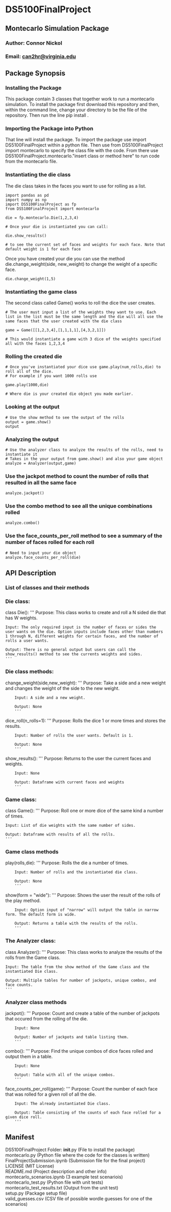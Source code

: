 # DS5100FinalProject

## Montecarlo Simulation Package
### Author: Connor Nickol
### Email: can2hr@virginia.edu

## Package Synopsis

### Installing the Package
This package contain 3 classes that together work to run a montecarlo simulation. To install the package first download this repository and then, within the command line, change your directory to be the file of the repository. Then run the line pip install . 

### Importing the Package into Python
That line will install the package. To import the package use import DS5100FinalProject within a python file. Then use from DS5100FinalProject import montecarlo to specify the class file with the code. From there use DS5100FinalProject.montecarlo."insert class or method here" to run code from the montecarlo file. 

### Instantiating the die class
The die class takes in the faces you want to use for rolling as a list.
```
import pandas as pd
import numpy as np
import DS5100FinalProject as fp
from DS5100FinalProject import montecarlo

die = fp.montecarlo.Die(1,2,3,4)

# Once your die is instantiated you can call:

die.show_results()

# to see the current set of faces and weights for each face. Note that default weight is 1 for each face
```
Once you have created your die you can use the method die.change_weight(side, new_weight) to change the weight of a specific face.
```
die.change_weight(1,5)
```

### Instantiating the game class
The second class called Game() works to roll the dice the user creates.
```
# The user must input a list of the weights they want to use. Each list in the list must be the same length and the die will all use the same faces that the user created with the die class

game = Game([[1,2,3,4],[1,1,1,1],[4,3,2,1]])

# This would instantiate a game with 3 dice of the weights specified all with the faces 1,2,3,4
```
### Rolling the created die
```
# Once you've instantiated your dice use game.play(num_rolls,die) to roll all of the dice.
# For example if you want 1000 rolls use

game.play(1000,die)

# Where die is your created die object you made earlier.

```
### Looking at the output
```
# Use the show method to see the output of the rolls
output = game.show()
output
```
### Analyzing the output
```
# Use the analyzer class to analyze the results of the rolls, need to instantiate it
# Takes in the your output from game.show() and also your game object
analyze = Analyzer(output,game)
```
### Use the jackpot method to count the number of rolls that resulted in all the same face
```
analyze.jackpot()
```
### Use the combo method to see all the unique combinations rolled
```
analyze.combo()
```
### Use the face_counts_per_roll method to see a summary of the number of faces rolled for each roll
```
# Need to input your die object
analyze.face_counts_per_roll(die)
```
## API Description
### List of classes and their methods

### Die class: 

class Die():
    '''
    Purpose: This class works to create and roll a N sided die that has W weights.
    
    Input: The only required input is the number of faces or sides the user wants on the die. Option inputs include faces other than numbers 1 through N, different weights for certain faces, and the number of rolls a user wants.
    
    Output: There is no general output but users can call the show_results() method to see the currents weights and sides.
    '''
   
### Die class methods:
change_weight(side,new_weight):
        '''
        Purpose: Take a side and a new weight and changes the weight of the side to the new weight.
        
        Input: A side and a new weight.
        
        Output: None
        '''
        
dice_roll(n_rolls=1):
        '''
        Purpose: Rolls the dice 1 or more times and stores the results.
        
        Input: Number of rolls the user wants. Default is 1.
        
        Output: None
        '''
        
 show_results():
        '''
        Purpose: Returns to the user the current faces and weights.
        
        Input: None
        
        Output: Dataframe with current faces and weights
        '''
### Game class:
class Game():
    '''
    Purpose: Roll one or more dice of the same kind a number of times.
    
    Input: List of die weights with the same number of sides.
    
    Output: Dataframe with results of all the rolls. 
    '''
### Game class methods
play(rolls,die):
        '''
        Purpose: Rolls the die a number of times.
        
        Input: Number of rolls and the instantiated die class.
        
        Output: None
        '''
show(form = "wide"):
        '''
        Purpose: Shows the user the result of the rolls of the play method.
        
        Input: Option input of "narrow" will output the table in narrow form. The default form is wide.
        
        Output: Returns a table with the results of the rolls. 
        '''
### The Analyzer class:
class Analyzer():
    '''
    Purpose: This class works to analyze the results of the rolls from the Game class.
    
    Input: The table from the show method of the Game class and the instantiated Die class.
    
    Output: Multiple tables for number of jackpots, unique combos, and face counts.
    '''
### Analyzer class methods
jackpot():
        '''
        Purpose: Count and create a table of the number of jackpots that occured from the rolling of the die. 
        
        Input: None
        
        Output: Number of jackpots and table listing them.
        '''
        
combo():
        '''
        Purpose: Find the unique combos of dice faces rolled and output them in a table.
        
        Input: None
        
        Output: Table with all of the unique combos.
        '''
        
face_counts_per_roll(game):
        '''
        Purpose: Count the number of each face that was rolled for a given roll of all the die.
        
        Input: The already instantiated Die class.
        
        Output: Table consisting of the counts of each face rolled for a given dice roll.
        '''

## Manifest
DS5100FinalProject Folder:
    __init__.py (File to install the package) <br />
    montecarlo.py (Python file where the code for the classes is written) <br />
FinalProjectSubmission.ipynb (Submission file for the final project) <br />
LICENSE (MIT License) <br />
README.md (Project description and other info) <br />
montecarlo_scenarios.ipynb (3 example test scenariois) <br />
montecarlo_test.py (Python file with unit tests) <br />
montecarlo_test_results.txt (Output from the unit test) <br />
setup.py (Package setup file) <br />
valid_guesses.csv (CSV file of possible wordle guesses for one of the scenarios) <br />
